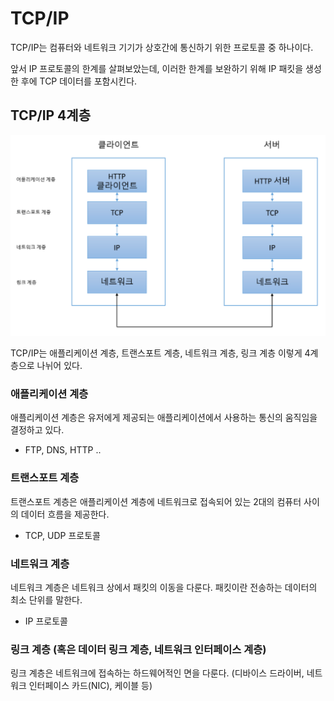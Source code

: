 # TCP/IP

TCP/IP는 컴퓨터와 네트워크 기기가 상호간에 통신하기 위한 프로토콜 중 하나이다.

앞서 IP 프로토콜의 한계를 살펴보았는데, 이러한 한계를 보완하기 위해 IP 패킷을 생성한 후에 TCP 데이터를 포함시킨다.

## TCP/IP 4계층

![tcp_ip-1](/record/network/images/tcp_ip-1.png)

TCP/IP는 애플리케이션 계층, 트랜스포트 계층, 네트워크 계층, 링크 계층 이렇게 4계층으로 나뉘어 있다.

### 애플리케이션 계층

애플리케이션 계층은 유저에게 제공되는 애플리케이션에서 사용하는 통신의 움직임을 결정하고 있다.

- FTP, DNS, HTTP ..

### 트랜스포트 계층

트랜스포트 계층은 애플리케이션 계층에 네트워크로 접속되어 있는 2대의 컴퓨터 사이의 데이터 흐름을 제공한다.

- TCP, UDP 프로토콜

### 네트워크 계층

네트워크 계층은 네트워크 상에서 패킷의 이동을 다룬다. 패킷이란 전송하는 데이터의 최소 단위를 말한다.

- IP 프로토콜

### 링크 계층 (혹은 데이터 링크 계층, 네트워크 인터페이스 계층)

링크 계층은 네트워크에 접속하는 하드웨어적인 면을 다룬다. (디바이스 드라이버, 네트워크 인터페이스 카드(NIC), 케이블 등)
